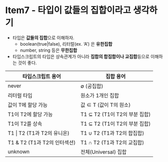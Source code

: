 # Item7 - 타입이 값들의 집합이라고 생각하기
- 타입은 **값들의 집합**으로 이해하자.
    - boolean(true|false), 리터럴(ex. ‘A’) 은 **유한집합**
    - number, string 등은 **무한집합**
- 타입스크립트의 타입은 상속관계가 아니라 **집합의 합집합이나 교집합**등으로 이해하는 것이 좋다.

| 타입스크립트 용어 | 집합 용어 |
| --- | --- |
| never | ∅ (공집합) |
| 리터럴 타입 | 원소가 1개인 집합 |
| 값이 T에 할당 가능 | 값 ∈ T (값이 T의 원소) |
| T1이 T2에 할당 가능 | T1 ⊆ T2 (T1이 T2의 부분 집합) |
| T1이 T2를 상속 | T1 ⊆ T2 (T1이 T2의 부분 집합) |
| T1 &#124; T2 (T1과 T2의 유니온) | T1 ∪ T2 (T1과 T2의 합집합) |
| T1 & T2 (T1과 T2의 인터섹션) | T1 ∩ T2 (T1과 T2의 교집합) |
| unknown | 전체(Universal) 집합 |